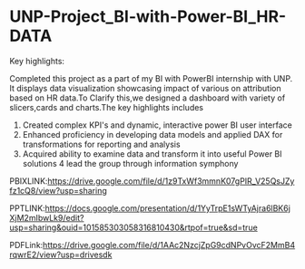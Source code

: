 # UNP-Project_BI-with-Power-BI_HR-DATA

Key highlights:

Completed this project as a part of my BI with PowerBI internship with UNP. It displays data visualization showcasing impact of various on attribution based on HR data.To Clarify this,we designed a dashboard with variety of slicers,cards and charts.The key highlights includes
1. Created complex KPI's and dynamic, interactive power BI user interface
2. Enhanced proficiency in developing data models and applied DAX for transformations for reporting and analysis
3. Acquired ability to examine data and transform it into useful Power BI solutions 4 lead the group through information symphony 

PBIXLINK:https://drive.google.com/file/d/1z9TxWf3mmnK07gPIR_V25QsJZyfz1cQ8/view?usp=sharing

PPTLINK:https://docs.google.com/presentation/d/1YyTrpE1sWTyAjra6lBK6jXjM2mIbwLk9/edit?usp=sharing&ouid=101585303058316810430&rtpof=true&sd=true

PDFLink:https://drive.google.com/file/d/1AAc2NzcjZpG9cdNPvOvcF2MmB4rqwrE2/view?usp=drivesdk
